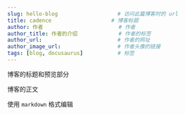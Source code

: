 ```yaml
---
slug: hello-blog                   # 访问此篇博客时的 url
title: cadence                   # 博客标题
author: 作者                        # 作者
author_title: 作者的介绍             # 作者的标签
author_url:                        # 作者的网址
author_image_url:                  # 作者头像的链接
tags: [blog, docusaurus]           # 标签
---
```


博客的标题和预览部分

<!--truncate-->

博客的正文

使用 `markdown` 格式编辑
